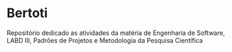 # Bertoti
Repositório dedicado as atividades da matéria de Engenharia de Software, LABD III, Padrões de Projetos e Metodologia da Pesquisa Científica
